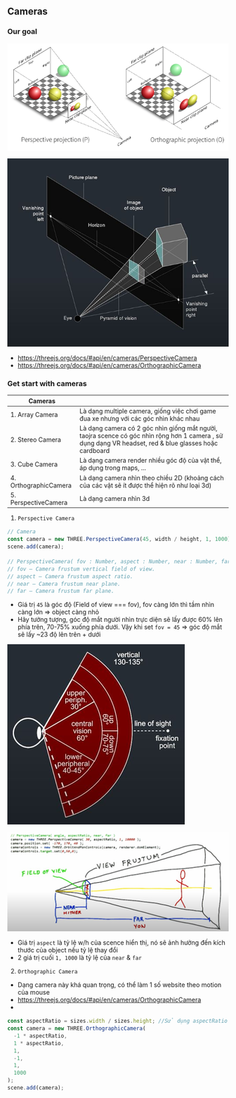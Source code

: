## Cameras

### Our goal

<img src="thumb-img/threejs-1-2.jpg" alt="" width="auto" height="auto"><br/>

<img src="thumb-img/threejs-1-4.jpg" alt="" width="auto" height="auto"><br/>

- https://threejs.org/docs/#api/en/cameras/PerspectiveCamera <br>
- https://threejs.org/docs/#api/en/cameras/OrthographicCamera <br>

### Get start with cameras

| Cameras               |                                                                                                                                                        |
| --------------------- | :----------------------------------------------------------------------------------------------------------------------------------------------------- |
| 1. Array Camera       | Là dạng multiple camera, giống việc chơi game đua xe nhưng với các góc nhìn khác nhau                                                                  |
| 2. Stereo Camera      | Là dạng camera có 2 góc nhìn giống mắt người, taojra scence có góc nhìn rộng hơn 1 camera , sử dụng dạng VR headset, red & blue glasses hoặc cardboard |
| 3. Cube Camera        | Là dạng camera render nhiều góc độ của vật thể, áp dụng trong maps, ...                                                                                |
| 4. OrthographicCamera | Là dạng camera nhìn theo chiều 2D (khoảng cách của các vật sẽ ít được thể hiện rõ như loại 3d)                                                         |
| 5. PerspectiveCamera  | Là dạng camera nhìn 3d                                                                                                                                 |

1. `Perspective Camera`

```javascript
// Camera
const camera = new THREE.PerspectiveCamera(45, width / height, 1, 1000);
scene.add(camera);

// PerspectiveCamera( fov : Number, aspect : Number, near : Number, far : Number )
// fov — Camera frustum vertical field of view.
// aspect — Camera frustum aspect ratio.
// near — Camera frustum near plane.
// far — Camera frustum far plane.
```

- Giá trị `45` là góc độ (Field of view === fov), fov càng lớn thì tầm nhìn càng lớn => object càng nhỏ <br>
- Hãy tưởng tượng, góc độ mắt người nhìn trực diện sẽ lấy được 60% lên phía trên, 70-75% xuống phía dưới. Vậy khi set `fov = 45` => góc độ mắt sẽ lấy ~23 độ lên trên + dưới <br>

<img src="thumb-img/threejs-5-2.jpg" alt="" width="auto" height="auto"> <br>

<img src="thumb-img/threejs-5-1.jpg" alt="" width="auto" height="auto"> <br>

- Giá trị `aspect` là tỷ lệ w/h của scence hiển thị, nó sẽ ảnh hưởng đến kích thước của object nếu tỷ lệ thay đổi <br>
- 2 giá trị cuối `1, 1000` là tỷ lệ của `near` & `far` <br>

2. `Orthographic Camera`

- Dạng camera này khá quan trọng, có thể làm 1 số website theo motion của mouse <br>
- https://threejs.org/docs/#api/en/cameras/OrthographicCamera <br>
-

```javascript
const aspectRatio = sizes.width / sizes.height; //Sử dụng aspectRatio nhằm mục đích xác định được tỷ lệ của object so với scence, không bị méo hình
const camera = new THREE.OrthographicCamera(
  -1 * aspectRatio,
  1 * aspectRatio,
  1,
  -1,
  1,
  1000
);
scene.add(camera);
```
